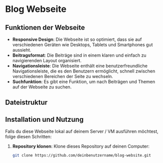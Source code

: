 # Blog Webseite

## Funktionen der Webseite

- **Responsive Design**: Die Webseite ist so optimiert, dass sie auf verschiedenen Geräten wie Desktops, Tablets und Smartphones gut aussieht.
- **Beitragsformat**: Die Beiträge sind in einem klaren und einfach zu navigierenden Layout organisiert.
- **Navigationsleiste**: Die Webseite enthält eine benutzerfreundliche Navigationsleiste, die es den Benutzern ermöglicht, schnell zwischen verschiedenen Bereichen der Seite zu wechseln.
- **Suchfunktion**: Es gibt eine Funktion, um nach Beiträgen und Themen auf der Webseite zu suchen.

## Dateistruktur

## Installation und Nutzung

Falls du diese Webseite lokal auf deinem Server / VM ausführen möchtest, folge diesen Schritten:

1. **Repository klonen**:
   Klone dieses Repository auf deinen Computer:
   ```bash
   git clone https://github.com/deinbenutzername/blog-website.git
